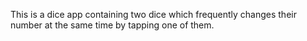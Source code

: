This is a dice app containing two dice which frequently changes their number at the same time by tapping one of them.
